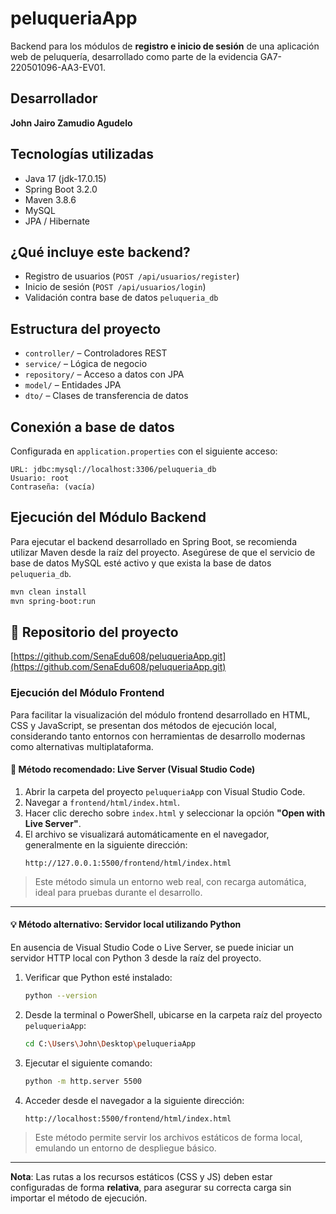 # peluqueriaApp

Backend para los módulos de **registro e inicio de sesión** de una aplicación web de peluquería, desarrollado como parte de la evidencia GA7-220501096-AA3-EV01.

## Desarrollador
**John Jairo Zamudio Agudelo**

## Tecnologías utilizadas
- Java 17 (jdk-17.0.15)
- Spring Boot 3.2.0
- Maven 3.8.6
- MySQL
- JPA / Hibernate

## ¿Qué incluye este backend?
- Registro de usuarios (`POST /api/usuarios/register`)
- Inicio de sesión (`POST /api/usuarios/login`)
- Validación contra base de datos `peluqueria_db`

## Estructura del proyecto
- `controller/` – Controladores REST
- `service/` – Lógica de negocio
- `repository/` – Acceso a datos con JPA
- `model/` – Entidades JPA
- `dto/` – Clases de transferencia de datos

## Conexión a base de datos
Configurada en `application.properties` con el siguiente acceso:
```
URL: jdbc:mysql://localhost:3306/peluqueria_db
Usuario: root
Contraseña: (vacía)
```

## Ejecución del Módulo Backend

Para ejecutar el backend desarrollado en Spring Boot, se recomienda utilizar Maven 
desde la raíz del proyecto. Asegúrese de que el servicio de base de datos MySQL esté 
activo y que exista la base de datos `peluqueria_db`.

```bash
mvn clean install
mvn spring-boot:run
```

## 🔗 Repositorio del proyecto
[https://github.com/SenaEdu608/peluqueriaApp.git](https://github.com/SenaEdu608/peluqueriaApp.git)

### Ejecución del Módulo Frontend

Para facilitar la visualización del módulo frontend desarrollado en HTML, CSS y JavaScript, se presentan dos métodos de ejecución local, considerando tanto entornos con herramientas de desarrollo modernas como alternativas multiplataforma.

#### 🧪 Método recomendado: Live Server (Visual Studio Code)

1. Abrir la carpeta del proyecto `peluqueriaApp` con Visual Studio Code.
2. Navegar a `frontend/html/index.html`.
3. Hacer clic derecho sobre `index.html` y seleccionar la opción **"Open with Live Server"**.
4. El archivo se visualizará automáticamente en el navegador, generalmente en la siguiente dirección:
   ```
   http://127.0.0.1:5500/frontend/html/index.html
   ```

> Este método simula un entorno web real, con recarga automática, ideal para pruebas durante el desarrollo.

---

#### 💡 Método alternativo: Servidor local utilizando Python

En ausencia de Visual Studio Code o Live Server, se puede iniciar un servidor HTTP local con Python 3 desde la raíz del proyecto.

1. Verificar que Python esté instalado:
   ```bash
   python --version
   ```
2. Desde la terminal o PowerShell, ubicarse en la carpeta raíz del proyecto `peluqueriaApp`:
   ```bash
   cd C:\Users\John\Desktop\peluqueriaApp
   ```
3. Ejecutar el siguiente comando:
   ```bash
   python -m http.server 5500
   ```
4. Acceder desde el navegador a la siguiente dirección:
   ```
   http://localhost:5500/frontend/html/index.html
   ```

> Este método permite servir los archivos estáticos de forma local, emulando un entorno de despliegue básico.

---

**Nota**: Las rutas a los recursos estáticos (CSS y JS) deben estar configuradas de forma **relativa**, para asegurar su correcta carga sin importar el método de ejecución.
